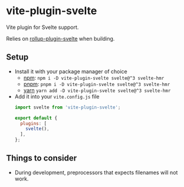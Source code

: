# vite-plugin-svelte

Vite plugin for Svelte support.

Relies on [rollup-plugin-svelte](https://npm.im/rollup-plugin-svelte) when
building.

## Setup

- Install it with your package manager of choice
  - [npm](https://npmjs.com/get-npm): `npm i -D vite-plugin-svelte svelte@^3 svelte-hmr`
  - [pnpm](https://pnpm.js.org/en/installation): `pnpm i -D vite-plugin-svelte svelte@^3 svelte-hmr`
  - [yarn](https://classic.yarnpkg.com/en/docs/install/) `yarn add -D vite-plugin-svelte svelte@^3 svelte-hmr`
- Add it into your `vite.config.js` file  
  ```js
  import svelte from 'vite-plugin-svelte';

  export default {
    plugins: [
      svelte(),
    ],
  };
  ```

## Things to consider

- During development, preprocessors that expects filenames will not work.
